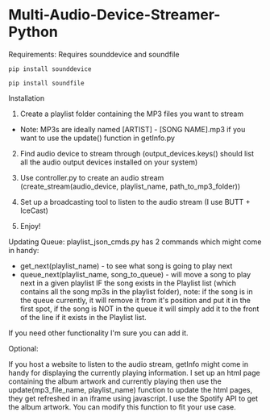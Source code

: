 # Multi-Audio-Device-Streamer-Python

Requirements:
Requires sounddevice and soundfile

`pip install sounddevice`

`pip install soundfile`

Installation
1. Create a playlist folder containing the MP3 files you want to stream
- Note: MP3s are ideally named [ARTIST] - [SONG NAME].mp3 if you want to use the update() function in getInfo.py

2. Find audio device to stream through (output_devices.keys() should list all the audio output devices installed on your system)

3. Use controller.py to create an audio stream (create_stream(audio_device, playlist_name, path_to_mp3_folder))

4. Set up a broadcasting tool to listen to the audio stream (I use BUTT + IceCast)

5. Enjoy!

Updating Queue:
playlist_json_cmds.py has 2 commands which might come in handy:
- get_next(playlist_name) - to see what song is going to play next
- queue_next(playlist_name, song_to_queue) - will move a song to play next in a given playlist IF the song exists in the Playlist list (which contains all the song mp3s in the playlist folder), note: if the song is in the queue currently, it will remove it from it's position and put it in the first spot, if the song is NOT in the queue it will simply add it to the front of the line if it exists in the Playlist list.

If you need other functionality I'm sure you can add it.

Optional:

If you host a website to listen to the audio stream, getInfo might come in handy for displaying the currently playing information.  I set up an html page containing the album artwork and currently playing then use the update(mp3_file_name, playlist_name) function to update the html pages, they get refreshed in an iframe using javascript.  I use the Spotify API to get the album artwork.  You can modify this function to fit your use case.
